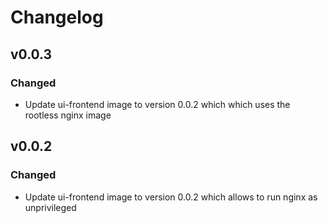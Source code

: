# Changelog

## v0.0.3

### Changed

- Update ui-frontend image to version 0.0.2 which which uses the rootless nginx image


## v0.0.2

### Changed

- Update ui-frontend image to version 0.0.2 which allows to run nginx as unprivileged

